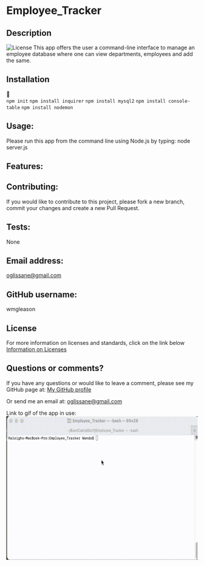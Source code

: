 # Employee_Tracker

## Description
  ![License](https://img.shields.io/badge/license-MIT-blue.svg) 
  This app offers the user a command-line interface to manage an employee database where one can view departments, employees and add the same.
  ## Installation
💾   
`npm init`
`npm install inquirer`
`npm install mysql2`
`npm install console-table`
`npm install nodemon`
  ## Usage:
  Please run this app from the command line using Node.js by typing: node server.js
  ## Features:
  
  ## Contributing:
  If you would like to contribute to this project, please fork a new branch, commit your changes and create a new Pull Request.
  ## Tests:
  None
  ## Email address:
  oglissane@gmail.com
  ## GitHub username:
  wmgleason
  ## License
  For more information on licenses and standards, click on the link below
  [Information on Licenses](http://opensource.org/licenses)

  ## Questions or comments?
  If you have any questions or would like to leave a comment, please see my GitHub page at: [My GitHub profile](https://github.com/wmgleason)
  
  Or send me an email at:
  oglissane@gmail.com


  Link to gif of the app in use: ![app gif](Employee_Tracker.gif?raw=true)


